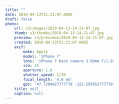 ```yaml
---
title: ""
date: 2019-04-13T21:21:07.000Z
draft: false
photo:
    url: s3/images/2019-04-13-14-21-07.jpg
    thumb: s3/thumbs/2019-04-13-14-21-07.jpg
    preview: s3/previews/2019-04-13-14-21-07.jpg
    created: 2019-04-13T21:21:07.000Z
    exif:
        make: Apple
        model: 'iPhone 7'
        lens: 'iPhone 7 back camera 3.99mm f/1.8'
        iso: 25
        aperture: 1.8
        shutter_speed: 1/30
        focal_length: '4.0 mm'
        gps: '47.7204027777778 -122.293852777778'
    title: null
    caption: null
---
```



